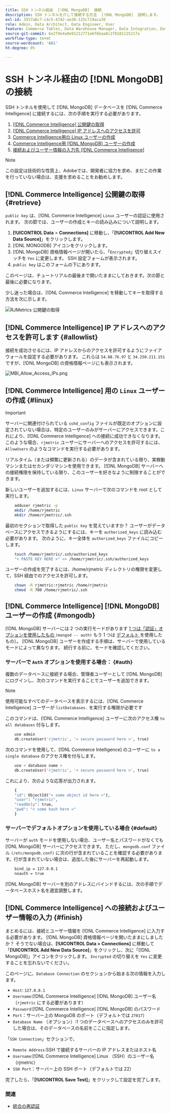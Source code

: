 ```yaml
---
title: SSH トンネル経由  [!DNL MongoDB]  接続
description: SSH トンネルを介して接続する方法  [!DNL MongoDB]  説明します。
exl-id: 3557a8c7-c4c5-4742-ae30-125c719aca39
role: Admin, Data Architect, Data Engineer, User
feature: Commerce Tables, Data Warehouse Manager, Data Integration, Data Import/Export
source-git-commit: 6e2f9e4a9e91212771e6f6baa8c2f8101125217a
workflow-type: tm+mt
source-wordcount: '661'
ht-degree: 0%

---
```


# SSH トンネル経由の [!DNL MongoDB] の接続

SSH トンネルを使用して [!DNL MongoDB] データベースを [!DNL Commerce Intelligence] に接続するには、次の手順を実行する必要があります。

1. [ [!DNL Commerce Intelligence]  公開鍵の取得](#retrieve)
1. [ [!DNL Commerce Intelligence] IP アドレスへのアクセスを許可](#allowlist)
1. [Commerce Intelligence用の Linux ユーザーの作成](#linux)
1. [Commerce Intelligence用  [!DNL MongoDB]  ユーザーの作成](#mongodb)
1. [接続およびユーザー情報の入力先  [!DNL Commerce Intelligence]](#finish)

>[!NOTE]
>
>この設定は技術的な性質上、Adobeでは、開発者に協力を求め、まだこの作業を行っていない場合は、支援を求めることをお勧めします。

## [!DNL Commerce Intelligence] 公開鍵の取得 {#retrieve}

`public key` は、[!DNL Commerce Intelligence] `Linux` ユーザーの認証に使用されます。 次の節では、ユーザーの作成とキーの読み込みについて説明します。

1. **[!UICONTROL Data** > **Connections]** に移動し、「**[!UICONTROL Add New Data Source]**」をクリックします。
1. [!DNL MONGODB] アイコンをクリックします。
1. [!DNL MongoDB] 資格情報ページが開いたら、「`Encrypted`」切り替えスイッチを `Yes` に変更します。 SSH 設定フォームが表示されます。
1. `public key` はこのフォームの下にあります。

このページは、チュートリアルの最後まで開いたままにしておきます。次の節と最後に必要になります。

少し迷った場合は、[!DNL Commerce Intelligence] を移動してキーを取得する方法を次に示します。

![RJMetrics 公開鍵の取得 ](../../../assets/MongoDB_Public_Key.gif)<!--{:.zoom}-->

## [!DNL Commerce Intelligence] IP アドレスへのアクセスを許可します {#allowlist}

接続を成功させるには、IP アドレスからのアクセスを許可するようにファイアウォールを設定する必要があります。 これらは `54.88.76.97` と `34.250.211.151` ですが、[!DNL MongoDB] の資格情報ページにも表示されます。

![MBI_Allow_Access_IPs.png](../../../assets/MBI_allow_access_IPs.png)

## [!DNL Commerce Intelligence] 用の `Linux` ユーザーの作成 {#linux}

>[!IMPORTANT]
>
>サーバーに関連付けられている `sshd_config` ファイルが既定のオプションに設定されていない場合は、特定のユーザーのみがサーバーにアクセスできます。これにより、[!DNL Commerce Intelligence] への接続に成功できなくなります。 このような場合、`rjmetric` ユーザーにサーバーへのアクセスを許可するには、`AllowUsers` のようなコマンドを実行する必要があります。

リアルタイム（または頻繁に更新される）のデータが含まれている限り、実稼動マシンまたはセカンダリマシンを使用できます。 [!DNL MongoDB] サーバーへの接続権限を保持している限り、このユーザーを好きなように制限することができます。

新しいユーザーを追加するには、`Linux` サーバーで次のコマンドを root として実行します。

```bash
    adduser rjmetric -p
    mkdir /home/rjmetric
    mkdir /home/rjmetric/.ssh
```

最初のセクションで取得した `public key` を覚えていますか？ ユーザーがデータベースにアクセスできるようにするには、キーを `authorized_keys` に読み込む必要があります。 次のように、キー全体を `authorized_keys` ファイルにコピーします。

```bash
    touch /home/rjmetric/.ssh/authorized_keys
    "< PASTE KEY HERE >" >> /home/rjmetric/.ssh/authorized_keys
```

ユーザーの作成を完了するには、/home/rjmetric ディレクトリの権限を変更して、SSH 経由でのアクセスを許可します。

```bash
    chown -R rjmetric:rjmetric /home/rjmetric
    chmod -R 700 /home/rjmetric/.ssh
```

## [!DNL Commerce Intelligence] [!DNL MongoDB] ユーザーの作成 {#mongodb}

[!DNL MongoDB] サーバーには 2 つの実行モードがあります [1 つは「認証」オプションを使用したもの ](#auth)`(mongod -- auth)` もう 1 つは [ デフォルト ](#default) を使用したもの）。 [!DNL MongoDB] ユーザーを作成する手順は、サーバーで使用しているモードによって異なります。 続行する前に、モードを確認してください。

### サーバーで `Auth` オプションを使用する場合： {#auth}

複数のデータベースに接続する場合、管理者ユーザーとして [!DNL MongoDB] にログインし、次のコマンドを実行することでユーザーを追加できます。

>[!NOTE]
>
>使用可能なすべてのデータベースを表示するには、[!DNL Commerce Intelligence] ユーザーが `listDatabases.` を実行する権限が必要です

このコマンドは、[!DNL Commerce Intelligence] ユーザーに次のアクセス権 `to all databases` 付与します。

```bash
    use admin
    db.createUser('rjmetric', '< secure password here >', true)
```

次のコマンドを使用して、[!DNL Commerce Intelligence] のユーザーに `to a single database` のアクセス権を付与します。

```bash
    use < database name >
    db.createUser('rjmetric', '< secure password here >', true)
```

これにより、次のような応答が出力されます。

```bash
    {
    "id": ObjectId("< some object id here >"),
    "user": "rjmetric",
    "readOnly": true,
    "pwd": "< some hash here >"
    }
```

### サーバーでデフォルトオプションを使用している場合 {#default}

サーバーが `auth` モードを使用しない場合、ユーザー名とパスワードがなくても [!DNL MongoDB] サーバーにアクセスできます。 ただし、`mongodb.conf` ファイル `(/etc/mongodb.conf)` に次の行が含まれていることを確認する必要があります。行が含まれていない場合は、追加した後にサーバーを再起動します。

```bash
    bind_ip = 127.0.0.1
    noauth = true
```

[!DNL MongoDB] サーバーを別のアドレスにバインドするには、次の手順でデータベースホスト名を適宜調整します。

## [!DNL Commerce Intelligence] への接続およびユーザー情報の入力 {#finish}

まとめるには、接続とユーザー情報を [!DNL Commerce Intelligence] に入力する必要があります。 [!DNL MongoDB] 資格情報ページを開いたままにしましたか？ そうでない場合は、**[!UICONTROL Data > Connections]** に移動して「**[!UICONTROL Add New Data Source]**」をクリックし、次に「[!DNL MongoDB]」アイコンをクリックします。 `Encrypted` の切り替えを `Yes` に変更することを忘れないでください。

このページに、`Database Connection` のセクションから始まる次の情報を入力します。

* `Host`: `127.0.0.1`
* `Username`:[!DNL Commerce Intelligence] [!DNL MongoDB] ユーザー名（`rjmetric` にする必要があります）
* `Password`:[!DNL Commerce Intelligence] [!DNL MongoDB] のパスワード
* `Port`：サーバー上の MongoDB のポート（デフォルトでは `27017`）
* `Database Name` （オプション）:1 つのデータベースへのアクセスのみを許可した場合は、そのデータベースの名前をここに指定します。

「`SSH Connection`」セクションで、

* `Remote Address`:SSH で接続するサーバーの IP アドレスまたはホスト名
* `Username`:[!DNL Commerce Intelligence] Linux （SSH）のユーザー名（rjmetric）
* `SSH Port`：サーバー上の SSH ポート（デフォルトでは 22）

完了したら、「**[!UICONTROL Save Test]**」をクリックして設定を完了します。

### 関連

* [ 統合の再認証 ](https://experienceleague.adobe.com/docs/commerce-knowledge-base/kb/how-to/mbi-reauthenticating-integrations.html)
